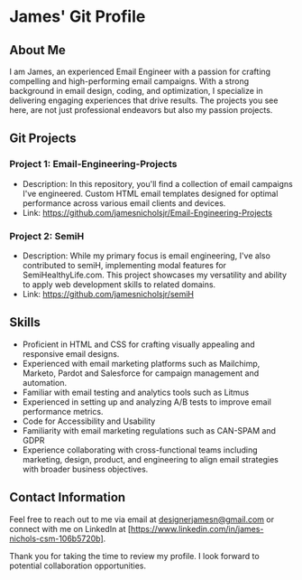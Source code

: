 # James' Git Profile

## About Me
I am James, an experienced Email Engineer with a passion for crafting compelling and high-performing email campaigns. With a strong background in email design, coding, and optimization, I specialize in delivering engaging experiences that drive results. The projects you see here, are not just professional endeavors but also my passion projects.

## Git Projects
### Project 1: Email-Engineering-Projects
- Description: In this repository, you'll find a collection of email campaigns I've engineered. Custom HTML email templates designed for optimal performance across various email clients and devices.
- Link: https://github.com/jamesnicholsjr/Email-Engineering-Projects

### Project 2: SemiH
- Description: While my primary focus is email engineering, I've also contributed to semiH, implementing modal features for SemiHealthyLife.com. This project showcases my versatility and ability to apply web development skills to related domains.
- Link: https://github.com/jamesnicholsjr/semiH


## Skills
- Proficient in HTML and CSS for crafting visually appealing and responsive email designs.
- Experienced with email marketing platforms such as Mailchimp, Marketo, Pardot and Salesforce for campaign management and automation.
- Familiar with email testing and analytics tools such as Litmus
- Experienced in setting up and analyzing A/B tests to improve email performance metrics.
- Code for Accessibility and Usability
- Familiarity with email marketing regulations such as CAN-SPAM and GDPR
- Experience collaborating with cross-functional teams including marketing, design, product, and engineering to align email strategies with broader business objectives.

## Contact Information
Feel free to reach out to me via email at designerjamesn@gmail.com or connect with me on LinkedIn at [https://www.linkedin.com/in/james-nichols-csm-106b5720b].

Thank you for taking the time to review my profile. I look forward to potential collaboration opportunities.
